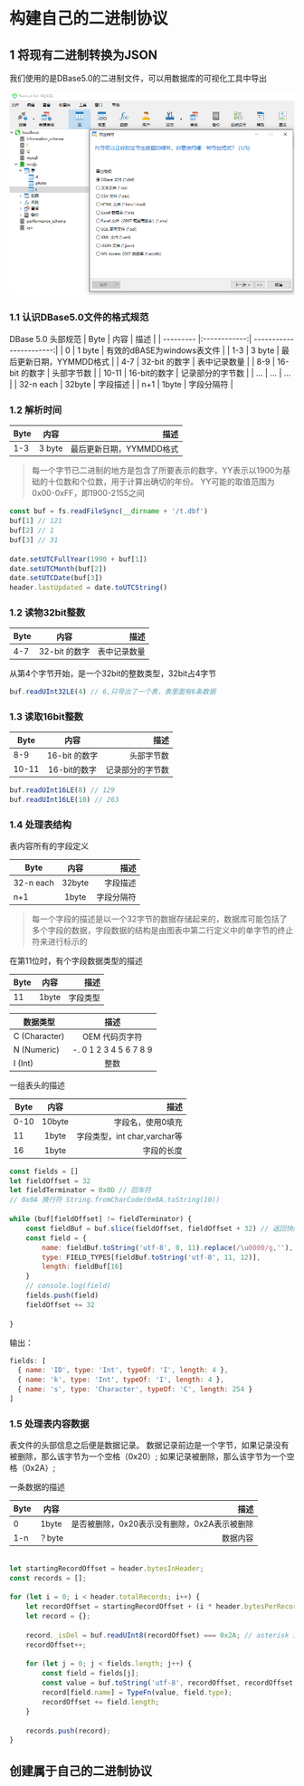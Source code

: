 # 构建自己的二进制协议

## 1 将现有二进制转换为JSON

我们使用的是DBase5.0的二进制文件，可以用数据库的可视化工具中导出

![](.构建自己的二进制协议_images/6773dd33.png)

### 1.1 认识DBase5.0文件的格式规范

[](http://mng.bz/i7K4)

DBase 5.0 头部规范
| Byte        | 内容           | 描述  |
| --------- |:------------:| -----------------------:|
| 0         | 1 byte       | 有效的dBASE为windows表文件 |
| 1-3       | 3 byte       | 最后更新日期，YYMMDD格式    |
| 4-7       | 32-bit 的数字 | 表中记录数量               |
| 8-9       | 16-bit 的数字 | 头部字节数                 |
| 10-11     | 16-bit的数字  | 记录部分的字节数            |
| ...       | ...          | ...                      |
| 32-n each | 32byte       | 字段描述                   |
| n+1       | 1byte        | 字段分隔符                  |

### 1.2 解析时间

| Byte        | 内容           | 描述  |
| --------- |:------------:| -----------------------:|
| 1-3       | 3 byte       | 最后更新日期，YYMMDD格式    |

> 每一个字节已二进制的地方是包含了所要表示的数字，YY表示以1900为基础的十位数和个位数，用于计算出确切的年份。
> YY可能的取值范围为0x00-0xFF，即1900-2155之间

```javascript
const buf = fs.readFileSync(__dirname + '/t.dbf')
buf[1] // 121
buf[2] // 1
buf[3] // 31

date.setUTCFullYear(1990 + buf[1])
date.setUTCMonth(buf[2])
date.setUTCDate(buf[3])
header.lastUpdated = date.toUTCString()
```

### 1.2 读物32bit整数

| Byte        | 内容           | 描述  |
| --------- |:------------:| -----------------------:|
| 4-7       | 32-bit 的数字 | 表中记录数量               |

从第4个字节开始，是一个32bit的整数类型，32bit占4字节

```javascript
buf.readUInt32LE(4) // 6,只导出了一个表，表里面有6条数据
```

### 1.3 读取16bit整数

| Byte        | 内容           | 描述  |
| --------- |:------------:| -----------------------:|
| 8-9       | 16-bit 的数字 | 头部字节数                 |
| 10-11     | 16-bit的数字  | 记录部分的字节数            |

```javascript
buf.readUInt16LE(8) // 129
buf.readUInt16LE(10) // 263
```

### 1.4 处理表结构

表内容所有的字段定义

| Byte        | 内容           | 描述  |
| --------- |:------------:| -----------------------:|
| 32-n each | 32byte       | 字段描述                   |
| n+1       | 1byte        | 字段分隔符                  |

> 每一个字段的描述是以一个32字节的数据存储起来的，数据库可能包括了多个字段的数据，字段数据的结构是由图表中第二行定义中的单字节的终止符来进行标示的

在第11位时，有个字段数据类型的描述

| Byte        | 内容           | 描述  |
| --------- |:------------:| -----------------------:|
| 11       | 1byte       | 字段类型                   |


| 数据类型        |  描述  |
| --------- |:--------------------------:|
| C (Character)       | OEM 代码页字符           |
| N (Numeric)         | -. 0 1 2 3 4 5 6 7 8 9 |
| I (Int)             | 整数 |

一组表头的描述

| Byte        | 内容           | 描述  |
| --------- |:------------:| -----------------------:|
| 0-10       | 10byte       | 字段名，使用0填充          |
| 11         | 1byte          | 字段类型，int char,varchar等          |
| 16         | 1byte       | 字段的长度          |

```javascript
const fields = []
let fieldOffset = 32
let fieldTerminator = 0x0D // 回车符
// 0x0A 换行符 String.fromCharCode(0x0A.toString(10))

while (buf[fieldOffset] != fieldTerminator) {
    const fieldBuf = buf.slice(fieldOffset, fieldOffset + 32) // 返回快照、引用
    const field = {
        name: fieldBuf.toString('utf-8', 0, 11).replace(/\u0000/g,''),
        type: FIELD_TYPES[fieldBuf.toString('utf-8', 11, 12)],
        length: fieldBuf[16]
    }
    // console.log(field)
    fields.push(field)
    fieldOffset += 32

}
```
输出：
```javascript
fields: [
  { name: 'ID', type: 'Int', typeOf: 'I', length: 4 },
  { name: 'k', type: 'Int', typeOf: 'I', length: 4 },
  { name: 's', type: 'Character', typeOf: 'C', length: 254 }
]
```
### 1.5 处理表内容数据

表文件的头部信息之后便是数据记录。
数据记录前边是一个字节，如果记录没有被删除，那么该字节为一个空格（0x20）;
如果记录被删除，那么该字节为一个空格（0x2A）;

一条数据的描述

| Byte        | 内容           | 描述  |
| --------- |:------------:| -----------------------:|
| 0          | 1byte       | 是否被删除，0x20表示没有删除，0x2A表示被删除 |
| 1-n        | ？byte          | 数据内容         |


```javascript

let startingRecordOffset = header.bytesInHeader;
const records = [];

for (let i = 0; i < header.totalRecords; i++) {
    let recordOffset = startingRecordOffset + (i * header.bytesPerRecord);
    let record = {};

    record._isDel = buf.readUInt8(recordOffset) === 0x2A; // asterisk indicates deleted record
    recordOffset++;

    for (let j = 0; j < fields.length; j++) {
        const field = fields[j];
        const value = buf.toString('utf-8', recordOffset, recordOffset + field.length).trim()
        record[field.name] = TypeFn(value, field.type);
        recordOffset += field.length;
    }

    records.push(record);
}
```

## 创建属于自己的二进制协议 








